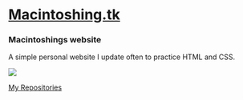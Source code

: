 # [Macintoshing.tk](https://macintoshing.tk/)
### Macintoshings website
A simple personal website I update often to practice HTML and CSS.

<img src="(http://macintoshing.tk/Img/dead.png)">

[My Repositories](https://Macintoshing.tk/repositories.html)
